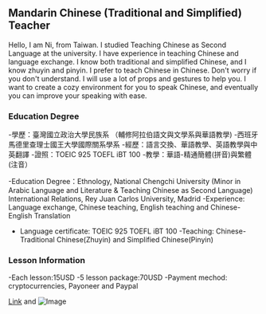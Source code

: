 ## Mandarin Chinese (Traditional and Simplified) Teacher

Hello, 
I am Ni, from Taiwan. I studied Teaching Chinese as Second Language at the university. I have experience in teaching Chinese and language exchange. I know both traditional and simplified Chinese, and I know zhuyin and pinyin. I prefer to teach Chinese in Chinese. Don't worry if you don't understand. I will use a lot of props and gestures to help you. I want to create a cozy environment for you to speak Chinese, and eventually you can improve your speaking with ease. 


### Education Degree
-學歷：臺灣國立政治大學民族系 （輔修阿拉伯語文與文學系與華語教學)
-西班牙馬德里查理士國王大學國際關系學系 
-經歷：語言交換、華語教學、英語教學與中英翻譯 
-證照：TOEIC 925 TOEFL iBT 100 
-教學：華語-精通簡體(拼音)與繁體(注音）

-Education Degree：Ethnology, National Chengchi University (Minor in Arabic Language and Literature & Teaching Chinese as Second Language)
International Relations, Rey Juan Carlos University, Madrid 
-Experience: Language exchange, Chinese teaching, English teaching and Chinese-English Translation
- Language certificate: TOEIC 925 TOEFL iBT 100 
-Teaching: Chinese-Traditional Chinese(Zhuyin) and Simplified Chinese(Pinyin)

### Lesson Information

-Each lesson:15USD
-5 lesson package:70USD
-Payment mechod: cryptocurrencies, Payoneer and Paypal


[Link](url) and ![Image](src)

